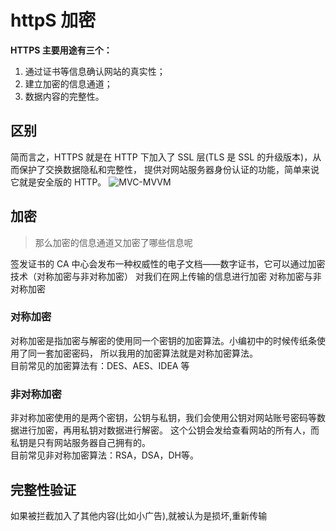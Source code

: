# httpS 加密

**HTTPS 主要用途有三个：**
1. 通过证书等信息确认网站的真实性；
2. 建立加密的信息通道；
3. 数据内容的完整性。


## 区别
简而言之，HTTPS 就是在 HTTP 下加入了 SSL 层(TLS 是 SSL 的升级版本)，从而保护了交换数据隐私和完整性，
提供对网站服务器身份认证的功能，简单来说它就是安全版的 HTTP。
![MVC-MVVM](~@img/http.png)

## 加密 

>那么加密的信息通道又加密了哪些信息呢

签发证书的 CA 中心会发布一种权威性的电子文档——数字证书，它可以通过加密技术（对称加密与非对称加密）
对我们在网上传输的信息进行加密
对称加密与非对称加密

### 对称加密

对称加密是指加密与解密的使用同一个密钥的加密算法。小编初中的时候传纸条使用了同一套加密密码，
所以我用的加密算法就是对称加密算法。  
目前常见的加密算法有：DES、AES、IDEA 等

### 非对称加密

非对称加密使用的是两个密钥，公钥与私钥，我们会使用公钥对网站账号密码等数据进行加密，再用私钥对数据进行解密。
这个公钥会发给查看网站的所有人，而私钥是只有网站服务器自己拥有的。  
目前常见非对称加密算法：RSA，DSA，DH等。

## 完整性验证
如果被拦截加入了其他内容(比如小广告),就被认为是损坏,重新传输
